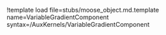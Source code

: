 !template load file=stubs/moose_object.md.template name=VariableGradientComponent syntax=/AuxKernels/VariableGradientComponent